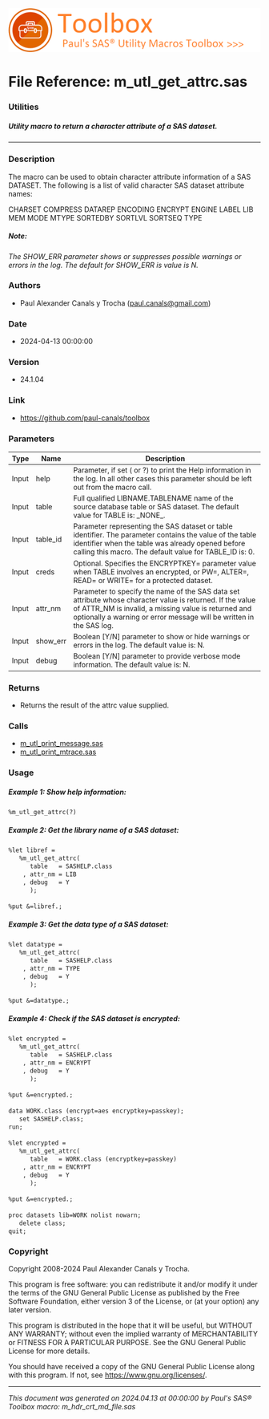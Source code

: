 [![../../misc/images/doc_header.png](../../misc/images/doc_header.png)](#)
# 
# File Reference: m_utl_get_attrc.sas

### Utilities

##### Utility macro to return a character attribute of a SAS dataset.

***

### Description
The macro can be used to obtain character attribute information of a SAS DATASET. The following is a list of valid character SAS dataset attribute names:

 CHARSET
 COMPRESS
 DATAREP
 ENCODING
 ENCRYPT
 ENGINE
 LABEL
 LIB
 MEM
 MODE
 MTYPE
 SORTEDBY
 SORTLVL
 SORTSEQ
 TYPE



##### *Note:*
*The SHOW_ERR parameter shows or suppresses possible warnings or errors in the log. The default for SHOW_ERR is value is N.*

### Authors
* Paul Alexander Canals y Trocha (paul.canals@gmail.com)

### Date
* 2024-04-13 00:00:00

### Version
* 24.1.04

### Link
* https://github.com/paul-canals/toolbox

### Parameters
| Type | Name | Description |
| ---- | ---- | ----------- |
| Input | help | Parameter, if set ( or ?) to print the Help information in the log. In all other cases this parameter should be left out from the macro call. |
| Input | table | Full qualified LIBNAME.TABLENAME name of the source database table or SAS dataset. The default value for TABLE is: \_NONE\_. |
| Input | table_id | Parameter representing the SAS dataset or table identifier. The parameter contains the value of the table identifier when the table was already opened before calling this macro. The default value for TABLE_ID is: 0. |
| Input | creds | Optional. Specifies the ENCRYPTKEY= parameter value when TABLE involves an encrypted, or PW=, ALTER=, READ= or WRITE= for a protected dataset. |
| Input | attr_nm | Parameter to specify the name of the SAS data set attribute whose character value is returned. If the value of ATTR_NM is invalid, a missing value is returned and optionally a warning or error message will be written in the SAS log. |
| Input | show_err | Boolean [Y/N] parameter to show or hide warnings or errors in the log. The default value is: N. |
| Input | debug | Boolean [Y/N] parameter to provide verbose mode information. The default value is: N. |

### Returns
* Returns the result of the attrc value supplied.

### Calls
* [m_utl_print_message.sas](m_utl_print_message.md)
* [m_utl_print_mtrace.sas](m_utl_print_mtrace.md)

### Usage

##### Example 1: Show help information:
```sas
%m_utl_get_attrc(?)
```

##### Example 2: Get the library name of a SAS dataset:
```sas
%let libref =
   %m_utl_get_attrc(
      table   = SASHELP.class
    , attr_nm = LIB
    , debug   = Y
      );

%put &=libref.;

```

##### Example 3: Get the data type of a SAS dataset:
```sas
%let datatype =
   %m_utl_get_attrc(
      table   = SASHELP.class
    , attr_nm = TYPE
    , debug   = Y
      );

%put &=datatype.;

```

##### Example 4: Check if the SAS dataset is encrypted:
```sas
%let encrypted =
   %m_utl_get_attrc(
      table   = SASHELP.class
    , attr_nm = ENCRYPT
    , debug   = Y
      );

%put &=encrypted.;

data WORK.class (encrypt=aes encryptkey=passkey);
   set SASHELP.class;
run;

%let encrypted =
   %m_utl_get_attrc(
      table   = WORK.class (encryptkey=passkey)
    , attr_nm = ENCRYPT
    , debug   = Y
      );

%put &=encrypted.;

proc datasets lib=WORK nolist nowarn;
   delete class;
quit;

```

### Copyright
Copyright 2008-2024 Paul Alexander Canals y Trocha. 
 
This program is free software: you can redistribute it and/or modify 
it under the terms of the GNU General Public License as published by 
the Free Software Foundation, either version 3 of the License, or 
(at your option) any later version. 
 
This program is distributed in the hope that it will be useful, 
but WITHOUT ANY WARRANTY; without even the implied warranty of 
MERCHANTABILITY or FITNESS FOR A PARTICULAR PURPOSE. See the 
GNU General Public License for more details. 
 
You should have received a copy of the GNU General Public License 
along with this program. If not, see <https://www.gnu.org/licenses/>. 


***
*This document was generated on 2024.04.13 at 00:00:00 by Paul's SAS&reg; Toolbox macro: m_hdr_crt_md_file.sas*
